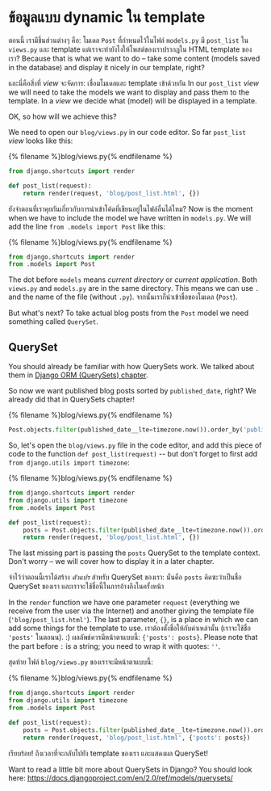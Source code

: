 # ข้อมูลแบบ dynamic ใน template

ตอนนี้ เรามีชิ้นส่วนต่างๆ คือ: โมเดล `Post` ที่กำหนดไว้ในไฟล์ `models.py` มี `post_list` ใน `views.py` และ template แต่เราจะทำยังไงให้โพสต์ของเราปรากฎใน HTML template ของเรา? Because that is what we want to do – take some content (models saved in the database) and display it nicely in our template, right?

และนี่คือสิ่งที่ *view* จะจัดการ: เชื่อมโมเดลและ template เข้าด้วยกัน In our `post_list` *view* we will need to take the models we want to display and pass them to the template. In a *view* we decide what (model) will be displayed in a template.

OK, so how will we achieve this?

We need to open our `blog/views.py` in our code editor. So far `post_list` *view* looks like this:

{% filename %}blog/views.py{% endfilename %}

```python
from django.shortcuts import render

def post_list(request):
    return render(request, 'blog/post_list.html', {})
```

ยังจำตอนที่เราคุยกันเกี่ยวกับการนำเข้าโค้ดที่เขียนอยู่ในไฟล์อื่นได้ไหม? Now is the moment when we have to include the model we have written in `models.py`. We will add the line `from .models import Post` like this:

{% filename %}blog/views.py{% endfilename %}

```python
from django.shortcuts import render
from .models import Post
```

The dot before `models` means *current directory* or *current application*. Both `views.py` and `models.py` are in the same directory. This means we can use `.` and the name of the file (without `.py`). จากนั้นเราก็นำเข้าชื่อของโมเดล (`Post`).

But what's next? To take actual blog posts from the `Post` model we need something called `QuerySet`.

## QuerySet

You should already be familiar with how QuerySets work. We talked about them in [Django ORM (QuerySets) chapter](../django_orm/README.md).

So now we want published blog posts sorted by `published_date`, right? We already did that in QuerySets chapter!

{% filename %}blog/views.py{% endfilename %}

```python
Post.objects.filter(published_date__lte=timezone.now()).order_by('published_date')
```

So, let's open the `blog/views.py` file in the code editor, and add this piece of code to the function `def post_list(request)` -- but don't forget to first add `from django.utils import timezone`:

{% filename %}blog/views.py{% endfilename %}

```python
from django.shortcuts import render
from django.utils import timezone
from .models import Post

def post_list(request):
    posts = Post.objects.filter(published_date__lte=timezone.now()).order_by('published_date')
    return render(request, 'blog/post_list.html', {})
```

The last missing part is passing the `posts` QuerySet to the template context. Don't worry – we will cover how to display it in a later chapter.

จำไว้ว่าตอนนี้เราได้สร้าง *ตัวแปร* สำหรับ QuerySet ของเรา: นั่นคือ `posts` คิดซะว่าเป็นชื่อ QuerySet ของเรา และเราจะใช้ชื่อนี้ในการอ้างถึงในครั้งหน้า

In the `render` function we have one parameter `request` (everything we receive from the user via the Internet) and another giving the template file (`'blog/post_list.html'`). The last parameter, `{}`, is a place in which we can add some things for the template to use. เราต้องตั้งชื่อให้กับค่าเหล่านั้น (เราจะใช้ชื่อ `'posts'` ในตอนน). :) ผลลัพธ์ควรมีหน้าตาแบบนี้: `{'posts': posts}`. Please note that the part before `:` is a string; you need to wrap it with quotes: `''`.

สุดท้าย ไฟล์ `blog/views.py` ของเราจะมีหน้าตาแบบนี้:

{% filename %}blog/views.py{% endfilename %}

```python
from django.shortcuts import render
from django.utils import timezone
from .models import Post

def post_list(request):
    posts = Post.objects.filter(published_date__lte=timezone.now()).order_by('published_date')
    return render(request, 'blog/post_list.html', {'posts': posts})
```

เรียบร้อย! ถึงเวลาที่จะกลับไปยัง template ของเรา และแสดงผล QuerySet!

Want to read a little bit more about QuerySets in Django? You should look here: https://docs.djangoproject.com/en/2.0/ref/models/querysets/